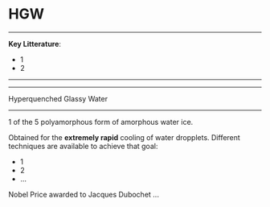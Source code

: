 # HGW

***
**Key Litterature**:
- 1
- 2
***

***
Hyperquenched Glassy Water

***

1 of the 5 polyamorphous form of amorphous water ice.

Obtained for the **extremely rapid** cooling of water dropplets. Different techniques are available to achieve that goal:
- 1
- 2
- ...

Nobel Price awarded to Jacques Dubochet ...
